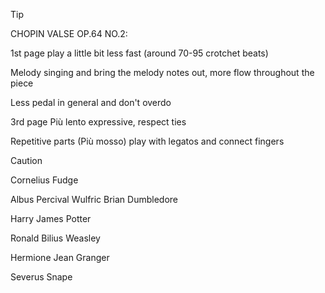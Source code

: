 > [!TIP]
> 
> CHOPIN VALSE OP.64 NO.2:
> 
> 1st page play a little bit less fast (around 70-95 crotchet beats)
> 
> Melody singing and bring the melody notes out, more flow throughout the piece
> 
> Less pedal in general and don't overdo 
> 
> 3rd page Più lento expressive, respect ties
> 
> Repetitive parts (Più mosso) play with legatos and connect fingers

> [!CAUTION]
> 
> Cornelius Fudge
> 
> Albus Percival Wulfric Brian Dumbledore
> 
> Harry James Potter
> 
> Ronald Bilius Weasley
> 
> Hermione Jean Granger
> 
> Severus Snape
